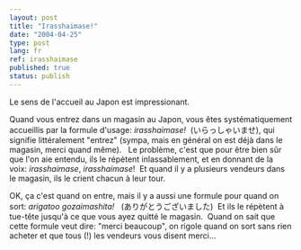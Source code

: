 ```yaml
---
layout: post
title: "Irasshaimase!"
date: "2004-04-25"
type: post
lang: fr
ref: irasshaimase
published: true
status: publish
---
```




Le sens de l'accueil au Japon est impressionant.

Quand vous entrez dans un magasin au Japon, vous êtes systématiquement accueillis par la formule d'usage: _irasshaimase!_  (いらっしゃいませ), qui signifie littéralement "entrez" (sympa, mais en général on est déjà dans le magasin, merci quand même).   Le problème, c'est que pour être bien sûr que l'on aie entendu, ils le répètent inlassablement, et en donnant de la voix: _irasshaimase_, _irasshaimase_!  Et quand il y a plusieurs vendeurs dans le magasin, ils le crient chacun à leur tour.

OK, ça c'est quand on entre, mais il y a aussi une formule pour quand on sort: _arigatoo gozaimashita!_   (ありがとうございました)  Et ils le répètent à tue-tête jusqu'à ce que vous ayez quitté le magasin.  Quand on sait que cette formule veut dire: "merci beaucoup", on rigole quand on sort sans rien acheter et que tous (!) les vendeurs vous disent merci...


